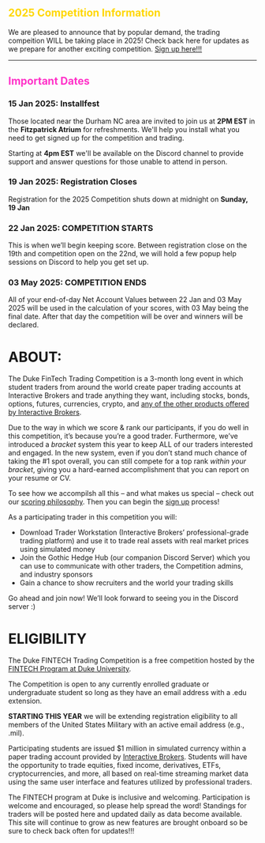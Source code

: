 
<div class="container-fluid">
<div class="row">
<h2 style="color:gold;">2025 Competition Information</h2>
<p>
We are pleased to announce that by popular demand, the trading compeition WILL be taking place in 2025! Check back here for updates as we prepare for another exciting competition. 
<a href="https://gothic-hedge-society.github.io/fintech.trading.competition/articles/sign_up.html">Sign up here!!!</a>
</p>
<hr/>
<div class="row">
<h2 style="color:#ff32c8; font-weight:bold">Important Dates</h2>
</div>
<div class="row">
<h3>15 Jan 2025: Installfest</h3>
<p>
Those located near the Durham NC area are invited to join us at 
<b>2PM EST</b>
 in the 
<b>Fitzpatrick Atrium</b>
 for refreshments. We'll help you install what you need to get 
 signed up for the competition and trading.
</p>
<p>
Starting at 
<b>4pm EST</b>
 we'll be available on the Discord channel to provide support 
and answer questions for those unable to attend in person.
</p>
<h3>19 Jan 2025: Registration Closes</h3>
<p>
Registration for the 2025 Competition shuts down at midnight on 
<b>Sunday, 19 Jan</b>
</p>
<h3>22 Jan 2025: COMPETITION STARTS</h3>
<p>
This is when we’ll begin keeping score. Between registration 
close on the 19th and competition open on the 22nd, we will hold 
a few popup help sessions on Discord to help you get set up.
</p>
<h3>03 May 2025: COMPETITION ENDS</h3>
<p>
All of your end-of-day Net Account Values between 22 Jan and 
03 May 2025 will be used in the calculation of your scores, with 
03 May being the final date. After that day the competition will 
be over and winners will be declared.
</p>
</div>
</div>
</div>

# ABOUT:

The Duke FinTech Trading Competition is a 3-month long event in which
student traders from around the world create paper trading accounts at
Interactive Brokers and trade anything they want, including stocks,
bonds, options, futures, currencies, crypto, and [any of the other
products offered by Interactive
Brokers](https://www.interactivebrokers.com/en/trading/products-invest-prod.php).

Due to the way in which we score & rank our participants, if you do well
in this competition, it’s because you’re a good trader. Furthermore,
we’ve introduced a *bracket* system this year to keep ALL of our traders
interested and engaged. In the new system, even if you don’t stand much
chance of taking the \#1 spot overall, you can still compete for a top
rank *within your bracket*, giving you a hard-earned accomplishment that
you can report on your resume or CV.

To see how we accompilsh all this – and what makes us special – check
out our [scoring
philosophy](https://gothic-hedge-society.github.io/fintech.trading.competition/articles/Scoring.html).
Then you can begin the [sign
up](https://gothic-hedge-society.github.io/fintech.trading.competition/articles/sign_up.html)
process!

As a participating trader in this competition you will:

- Download Trader Workstation (Interactive Brokers’ professional-grade
  trading platform) and use it to trade real assets with real market
  prices using simulated money
- Join the Gothic Hedge Hub (our companion Discord Server) which you can
  use to communicate with other traders, the Competition admins, and
  industry sponsors
- Gain a chance to show recruiters and the world your trading skills

Go ahead and join now! We’ll look forward to seeing you in the Discord
server :)

# ELIGIBILITY

The Duke FINTECH Trading Competition is a free competition hosted by the
[FINTECH Program at Duke University](https://fintech.meng.duke.edu/).

The Competition is open to any currently enrolled graduate or
undergraduate student so long as they have an email address with a .edu
extension.

**STARTING THIS YEAR** we will be extending registration eligibility to
all members of the United States Military with an active email address
(e.g., .mil).

Participating students are issued \$1 million in simulated currency
within a paper trading account provided by [Interactive
Brokers](https://www.interactivebrokers.com/en/trading/products-invest-prod.php).
Students will have the opportunity to trade equities, fixed income,
derivatives, ETFs, cryptocurrencies, and more, all based on real-time
streaming market data using the same user interface and features
utilized by professional traders.

The FINTECH program at Duke is inclusive and welcoming. Participation is
welcome and encouraged, so please help spread the word! Standings for
traders will be posted here and updated daily as data become available.
This site will continue to grow as new features are brought onboard so
be sure to check back often for updates!!!
